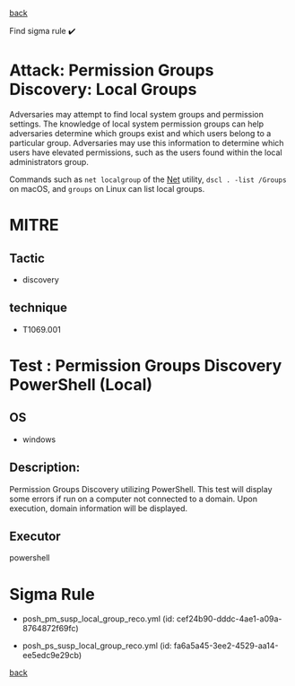 
[back](../index.md)

Find sigma rule :heavy_check_mark: 

# Attack: Permission Groups Discovery: Local Groups 

Adversaries may attempt to find local system groups and permission settings. The knowledge of local system permission groups can help adversaries determine which groups exist and which users belong to a particular group. Adversaries may use this information to determine which users have elevated permissions, such as the users found within the local administrators group.

Commands such as <code>net localgroup</code> of the [Net](https://attack.mitre.org/software/S0039) utility, <code>dscl . -list /Groups</code> on macOS, and <code>groups</code> on Linux can list local groups.

# MITRE
## Tactic
  - discovery


## technique
  - T1069.001


# Test : Permission Groups Discovery PowerShell (Local)
## OS
  - windows


## Description:
Permission Groups Discovery utilizing PowerShell. This test will display some errors if run on a computer not connected to a domain. Upon execution, domain
information will be displayed.


## Executor
powershell

# Sigma Rule
 - posh_pm_susp_local_group_reco.yml (id: cef24b90-dddc-4ae1-a09a-8764872f69fc)

 - posh_ps_susp_local_group_reco.yml (id: fa6a5a45-3ee2-4529-aa14-ee5edc9e29cb)



[back](../index.md)
